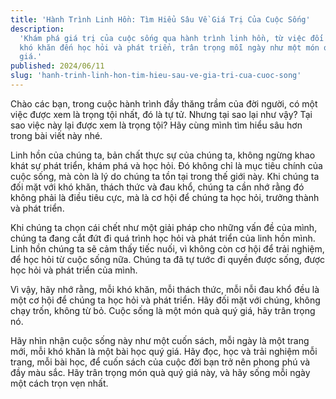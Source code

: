 ```yaml
---
title: 'Hành Trình Linh Hồn: Tìm Hiểu Sâu Về Giá Trị Của Cuộc Sống'
description:
  'Khám phá giá trị của cuộc sống qua hành trình linh hồn, từ việc đối mặt với
  khó khăn đến học hỏi và phát triển, trân trọng mỗi ngày như một món quà quý
  giá.'
published: 2024/06/11
slug: 'hanh-trinh-linh-hon-tim-hieu-sau-ve-gia-tri-cua-cuoc-song'
---
```


Chào các bạn, trong cuộc hành trình đầy thăng trầm của đời người, có một việc
được xem là trọng tội nhất, đó là tự tử. Nhưng tại sao lại như vậy? Tại sao việc
này lại được xem là trọng tội? Hãy cùng mình tìm hiểu sâu hơn trong bài viết này
nhé.

Linh hồn của chúng ta, bản chất thực sự của chúng ta, không ngừng khao khát sự
phát triển, khám phá và học hỏi. Đó không chỉ là mục tiêu chính của cuộc sống,
mà còn là lý do chúng ta tồn tại trong thế giới này. Khi chúng ta đối mặt với
khó khăn, thách thức và đau khổ, chúng ta cần nhớ rằng đó không phải là điều
tiêu cực, mà là cơ hội để chúng ta học hỏi, trưởng thành và phát triển.

Khi chúng ta chọn cái chết như một giải pháp cho những vấn đề của mình, chúng ta
đang cắt đứt đi quá trình học hỏi và phát triển của linh hồn mình. Linh hồn
chúng ta sẽ cảm thấy tiếc nuối, vì không còn cơ hội để trải nghiệm, để học hỏi
từ cuộc sống nữa. Chúng ta đã tự tước đi quyền được sống, được học hỏi và phát
triển của mình.

Vì vậy, hãy nhớ rằng, mỗi khó khăn, mỗi thách thức, mỗi nỗi đau khổ đều là một
cơ hội để chúng ta học hỏi và phát triển. Hãy đối mặt với chúng, không chạy
trốn, không từ bỏ. Cuộc sống là một món quà quý giá, hãy trân trọng nó.

Hãy nhìn nhận cuộc sống này như một cuốn sách, mỗi ngày là một trang mới, mỗi
khó khăn là một bài học quý giá. Hãy đọc, học và trải nghiệm mỗi trang, mỗi bài
học, để cuốn sách của cuộc đời bạn trở nên phong phú và đầy màu sắc. Hãy trân
trọng món quà quý giá này, và hãy sống mỗi ngày một cách trọn vẹn nhất.
